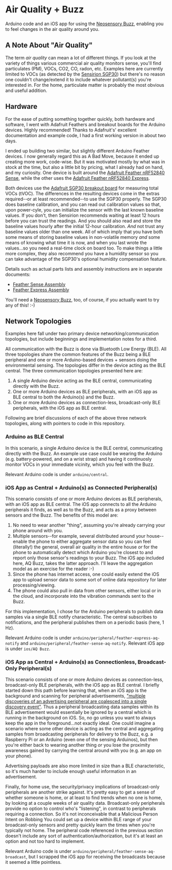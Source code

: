 # Air Quality + Buzz

Arduino code and an iOS app for using the [Neosensory Buzz](https://neosensory.com/), enabling you to feel changes in the air quality around you.  

## A Note About "Air Quality"

The term *air quality* can mean a lot of different things.  If you look at the variety of things various commercial air quality monitors sense, you'll find particulates (PM), VOCs, CO2, CO, radon, etc.  Examples here are currently limited to VOCs (as detected by the [Sensirion SGP30](https://www.sensirion.com/kr/environmental-sensors/gas-sensors/sgp30/)) but there's no reason one couldn't change/extend it to include whatever pollutant(s) you're interested in.  For the home, particulate matter is probably the most obvious and useful addition.

## Hardware

For the ease of putting something together quickly, both hardware and software, I went with Adafruit Feathers and breakout boards for the Arduino devices. Highly recommended! Thanks to Adafruit's' excellent documentation and example code, I had a first working version in about two days.

I ended up building two similar, but slightly different Arduino Feather devices.  I now generally regard this as A Bad Move, because it ended up creating more work, code-wise.  But it was motivated mostly by what was in stock at the time, but also a little bit by pricing, what I already had on hand, and my curiosity.  One device is built around the [Adafruit Feather nRF52840 Sense](https://learn.adafruit.com/adafruit-feather-sense), while the other uses the [Adafruit Feather nRF52840 Express](https://learn.adafruit.com/introducing-the-adafruit-nrf52840-feather).

Both devices use the [Adafruit SGP30 breakout board](https://learn.adafruit.com/adafruit-sgp30-gas-tvoc-eco2-mox-sensor) for measuring total VOCs (tVOC).  The differences in the resulting devices come in the extras required--or at least recommended--to use the SGP30 properly.  The SGP30 does baseline calibration, and you can read out calibration values so that, upon power-cyle, you can initialize the sensor with the last known baseline values.  If you don't, then Sensirion recommends waiting at least 12 hours before you can trust the readings.  And you should also read and store the baseline values hourly after the initial 12-hour calibration.  *And* not trust any baseline values older than one week.  All of which imply that you have both some means of storing baseline values in non-volatile memory *and* some means of knowing what time it is now, and when you last wrote the values...so you need a real-time clock on board too.  To make things a little more complex, they also recommend you have a humidity sensor so you can take advantage of the SGP30's optional humidity compensation feature.

Details such as actual parts lists and assembly instructions are in separate documents:

* [Feather Sense Assembly](https://chrisbartley.github.io/aq-buzz/docs/feather-sense-assembly.html)
* [Feather Express Assembly](https://chrisbartley.github.io/aq-buzz/docs/feather-express-assembly.html)

You'll need a [Neosensory Buzz](https://neosensory.com/), too, of course, if you actually want to try any of this! :-)

## Network Topologies

Examples here fall under two primary device networking/communication topologies, but include beginnings and implementation notes for a third.

All communication with the Buzz is done via Bluetooth Low Energy (BLE).  All three topologies share the common features of the Buzz being a BLE peripheral and one or more Arduino-based devices + sensors doing the environmental sensing.  The topologies differ in the device acting as the BLE central.  The three communication topologies presented here are:

1. A single Arduino device acting as the BLE central, communicating directly with the Buzz.
2. One or more Arduino devices as BLE peripherals, with an iOS app as BLE central to both the Arduino(s) and the Buzz.
3. One or more Arduino devices as connection-less, broadcast-only BLE peripherals, with the iOS app as BLE central.

Following are brief discussions of each of the above three network topologies, along with pointers to code in this repository.

### Arduino as BLE Central

In this scenario, a single Arduino device is the BLE central, communicating directly with the Buzz.  An example use case could be wearing the Arduino (e.g. battery-powered, and on a wrist strap) and having it continuosly monitor VOCs in your immediate vicinity, which you feel with the Buzz.

Relevant Arduino code is under `arduino/central`.

### iOS App as Central + Arduino(s) as Connected Peripheral(s)

This scenario consists of one or more Arduino devices as BLE peripherals, with an iOS app as BLE central.  The iOS app connects to all the Arduino peripherals it finds, as well as to the Buzz, and acts as a proxy between sensors and the Buzz.  The benefits of this model are:

1. No need to wear another "thing", assuming you're already carrying your phone around with you.
2. Multiple sensors--for example, several distributed around your house--enable the phone to either aggregate sensor data so you can feel (literally!) the general, overall air quality in the entire house *or* for the phone to automatically detect which Arduino you're closest to and report only those sensor's readings to your Buzz.  The iOS app included here, AQ Buzz, takes the latter approach.  I'll leave the aggregation model as an exercise for the reader :-)
3. Since the phone has internet access, one could easily extend the iOS app to upload sensor data to some sort of online data repository for later processing/viewing.
4. The phone could also pull in data from other sensors, either local or in the cloud, and incorporate into the vibration commands sent to the Buzz.
    
For this implementation, I chose for the Arduino peripherals to publish data samples via a single BLE notify characteristic.  The central subscribes to notifications, and the peripheral publishes them on a periodic basis (here, 1 Hz).

Relevant Arduino code is under `arduino/peripheral/feather-express-aq-notify` and `arduino/peripheral/feather-sense-aq-notify`.  Relevant iOS app is under `ios/AQ Buzz`.

### iOS App as Central + Arduino(s) as Connectionless, Broadcast-Only Peripheral(s)

This scenario consists of one or more Arduino devices as connection-less, broadcast-only BLE peripherals, with the iOS app as BLE central.  I briefly started down this path before learning that, when an iOS app is the background and scanning for peripheral advertisements, ["multiple discoveries of an advertising peripheral are coalesced into a single discovery event"](https://developer.apple.com/library/archive/documentation/NetworkingInternetWeb/Conceptual/CoreBluetooth_concepts/CoreBluetoothBackgroundProcessingForIOSApps/PerformingTasksWhileYourAppIsInTheBackground.html#//apple_ref/doc/uid/TP40013257-CH7-SW6). Thus a peripheral broadcasting data samples within its BLE advertisement would essentially be ignored by a central which is running in the background on iOS.  So, no go unless you want to always keep the app in the foreground...not exactly ideal.  One could imagine a scenario where some other device is acting as the central and aggregating samples from broadcasting peripherals for delivery to the Buzz, e.g. a Raspberry Pi or an Arduino (even one of the sensing Arduinos), but then you're either back to wearing another thing *or* you lose the proximity awareness gained by carrying the central around with you (e.g. an app on your phone).  

Advertising payloads are also more limited in size than a BLE characteristic, so it's much harder to include enough useful information in an advertisement.

Finally, for home use, the security/privacy implications of broadcast-only peripherals are another strike against.  It's pretty easy to get a sense of whether someone is home, or at least to find trends when no one is home, by looking at a couple weeks of air quality data.  Broadcast-only peripherals provide no option to control who's "listening", in contrast to peripherals requiring a connection.  So it's not inconceivable that a Malicious Person Intent on Robbing You could set up a device within BLE range of your broadcast-only sensors and pretty quickly learn the times when you're typically not home.  The peripheral code referenced in the previous section doesn't include any sort of authentication/authorization, but it's at least an option and not too hard to implement.

Relevant Arduino code is under `arduino/peripheral/feather-sense-aq-broadcast`, but I scrapped the iOS app for receiving the broadcasts because it seemed a little pointless.  
